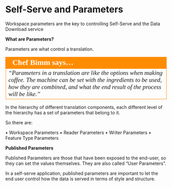 # Self-Serve and Parameters

Workspace parameters are the key to controlling Self-Serve and the Data Download service

**What are Parameters?**

Parameters are what control a translation.

<table style="border-spacing: 0px">
<tr>
<td style="vertical-align:middle;background-color:darkorange;border: 2px solid darkorange">
<i class="fa fa-quote-left fa-lg fa-pull-left fa-fw" style="color:white;padding-right: 12px;vertical-align:text-top"></i>
<span style="color:white;font-size:x-large;font-weight: bold;font-family:serif">Chef Bimm says…</span>
</td>
</tr>

<tr>
<td style="border: 1px solid darkorange">
<span style="font-family:serif; font-style:italic; font-size:larger">
“Parameters in a translation are like
the options when making coffee.
The machine can be set with the ingredients to be used,
how they are combined, and what the end result of
the process will be like.”
</span>
</td>
</tr>
</table>

In the hierarchy of different translation components, each different level of the hierarchy has a set of parameters that belong to it.

So there are:

• Workspace Parameters
• Reader Parameters
• Writer Parameters
• Feature Type Parameters

**Published Parameters**

Published Parameters are those that have been exposed to the end-user, so they can set the values themselves. They are also called “User Parameters”.

In a self-serve application, published parameters are important to let the end user control how the data is served in terms of style and structure.